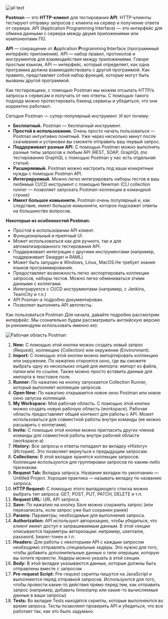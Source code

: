 ![all text](https://blog.postman.com/wp-content/uploads/2020/03/api-clients.png)

**Postman** — это **HTTP-клиент** для тестирования **API**. HTTP-клиенты тестируют отправку запросов с клиента на сервер и получение ответа от сервера. API (Application Programming Interface) — это интерфейс для обмена данными с сервера между двумя приложениями или компонентами ПО.

**API** — сокращение от **A**pplication **P**rogramming **I**nterface (программный интерфейс приложения). API — набор правил, протоколов и инструментов для взаимодействия между приложениями. Говоря простым языком, API — интерфейс, который определяет, как одна программа должна взаимодействовать с другой программой. Как правило, представляет собой набор функций, которые могут быть вызваны другой программой.

Как тестировщики, с помощью Postman мы можем отсылать HTTP/s запросы к сервисам и получать от них ответы. С помощью такого подхода можно протестировать бэкенд сервисы и убедиться, что они корректно работают.

Сегодня Postman — супер-популярный инструмент. И вот почему:

- **Бесплатный.** Postman — бесплатный инструмент.
- **Простой в использовании.** Очень просто начать пользоваться — Postman интуитивно понятный. Уже через несколько минут после скачивания и установки вы сможете отправить ваш первый запрос.
- **Поддерживает разные API.** С помощью Postman можно выполнять разные типы запросов к любым API (REST, SOAP, GraphQL (по тестированию GraphQL c помощью Postman у нас есть отдельная статья)
- **Расширяемый.** Postman можно настроить под ваши конкретные нужды с помощью Postman API.
- **Интегрируемый.** Можно легко интегрировать наборы тестов в ваш любимый CI/CD инструмент с помощью Newman (CLI collection runner — позволяет запускать Postman-коллекции в командной строке)
- **Имеет большое комьюнити.** Postman очень популярный и, как следствие, имеет большое комьюнити, которое подскажет ответы на большинство вопросов.

**Некоторые из особенностей Postman:**
- Простой в использовании API клиент.
- Функциональный и приятный UI.
- Может использоваться как для ручного, так и для автоматизированного тестирования API.
- Поддерживает интеграции с другими инструментами (например, поддерживает Swagger и RAML)
- Может быть запущен в Windows, Linux, MacOS.Не требует знания языков программирования.
- Предоставляет возможность легко экспортировать коллекции запросов, наборы тестов. Можно легко обмениваться этими данными с коллегами.
- Интегрируется с CI/CD инструментами (например, с Jenkins, TeamCity и т.п.)
- API Posman-a подробно документирован.
- Позволяет выполнять API автотесты.

Как пользоваться Postman
Для начала, давайте подробно рассмотрим интерфейс. Мы сознательно будем рассматривать английскую версию (и рекомендуем использовать именно ее):

![Рабочая область Postman](https://i0.wp.com/testengineer.ru/wp-content/uploads/2021/08/gajd-po-testirovaniyu-v-postman-01.webp?resize=696%2C274&ssl=1)

1. **New:** С помощью этой кнопки можно создать новый запрос (Request), коллекцию (Collection) или окружение (Environment).
2. **Import:** С помощью этой кнопки можно импортировать коллекцию или окружение. По нажатию откроется окно, где вы сможете выбрать одну из нескольких опций для импорта: импорт из файла, папки или по ссылке. Также можно просто вставить данные для импорта в текстовое поле.
3. **Runner:** По нажатию на кнопку запускается Collection Runner, который выполняет коллекции запросов.
4. **Open New:** По нажатию открывается новое окно Postman или новое окно запуска коллекций.
5. **My Workspace:** Моя рабочая область. С помощью этой кнопки можно создать новую рабочую область (workspace). Рабочая область предоставляет общий контекст для работы с API. Может использоваться для совместной работы внутри команды (ее можно расшарить с коллегами).
6. **Invite:** С помощью этой кнопки можно пригласить других членов команды для совместной работы внутри рабочей области (workspace-а)
7. **History:** Все запросы и ответы попадают во вкладку «History» (История). Это позволяет вернуться к предыдущим запросам.
8. **Collections:** В этой вкладке хранятся коллекции запросов. Коллекции используются для группировки запросов по каким-либо признакам.
9. **Request Tab:** Вкладка запроса. Название вкладки по умолчанию — Untitled Project. Хорошая практика — называть вкладку по названию запроса.
10. **HTTP Request:** С помощью этого выпадающего списка можно выбрать тип запроса: GET, POST, PUT, PATCH, DELETE и т.п.
11. **Request URL:** URL API запроса.
12. **Save:** По нажатию на кнопку Save можно сохранить запрос (или перезаписать, если запрос уже был сохранен ранее)
13. **Params:** Параметры, необходимые для выполнения запроса.
14. **Authorization:** API используют авторизацию, чтобы убедиться, что клиент имеет доступ к запрашиваемым данным. В этой секции описываются параметры авторизации: например, username, password, bearer-токен и т.п.
15. **Headers:** Для работы с некоторыми API с каждым запросом необходимо отправлять специальные хедеры. Это нужно для того, чтобы добавить дополнительные данные о типе операции, которую вы хотите провести. Хедеры можно указать в этой секции.
16. **Body:** В этой вкладке указываются данные, которые должны быть отправлены вместе с запросом.
17. **Pre-request Script:** Pre-request скрипты пишутся на JavaScript и выполняются перед отправкой запросов. Используются для того, чтобы провести какие-то действия прямо перед тем, как отправить запрос (например, добавить timestamp или какие-то вычисляемые данные в ваши запросы)
18. **Tests:** Во вкладке Tests находятся скрипты, которые выполняются во время запроса. Тесты позволяют проверить API и убедиться, что все работает так, как это было задумано.
